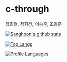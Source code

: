 # c-through
장민철, 정회건, 이승준, 조동준

[![Sanghoon's github stats](https://github-readme-stats.vercel.app/api?username=silenc3502)](https://github.com/embedded-bitai/c-through)

[![Top Langs](https://github-readme-stats.vercel.app/api/top-langs/?username=silenc3502&layout=compact)](https://github.com/embedded-bitai/c-through)

[![Profile Languages](http://ionicabizau.github.io/github-profile-languages/?user=silenc3502)](https://github.com/embedded-bitai/c-through)
